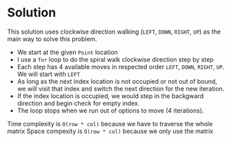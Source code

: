 # Solution
This solution uses clockwise direction walking (`LEFT`, `DOWN`, `RIGHT`, `UP`) as the main way to solve this problem.
   * We start at the given `Point` location
   * I use a `for` loop to do the spiral walk clockwise direction step by step
   * Each step has 4 available moves in respected order `LEFT`, `DOWN`, `RIGHT`, `UP`. We will start with `LEFT`
   * As long as the next index location is not occupied or not out of bound, we will visit that index and switch the next direction for the new iteration.
   * If the index location is occupied, we would step in the backgward direction and begin check for empty index.
   * The loop stops when we run out of options to move (4 iterations).

Time complexity is `O(row * col)` because we have to traverse the whole matrix
Space compexity is `O(row * col)` because we only use the matrix 